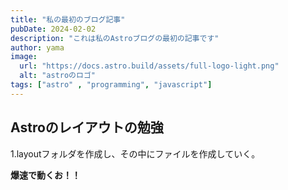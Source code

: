 ```yaml
---
title: "私の最初のブログ記事"
pubDate: 2024-02-02
description: "これは私のAstroブログの最初の記事です"
author: yama
image:
  url: "https://docs.astro.build/assets/full-logo-light.png"
  alt: "astroのロゴ"
tags: ["astro" , "programming", "javascript"]
---
```




## Astroのレイアウトの勉強  
  
  1.layoutフォルダを作成し、その中にファイルを作成していく。

  **爆速で動くお！！**
